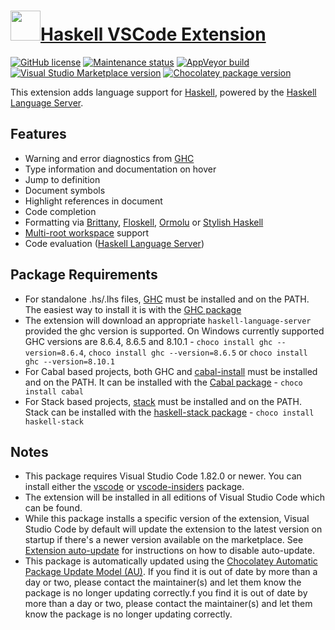 # [<img src="https://cdn.jsdelivr.net/gh/dgalbraith/chocolatey-packages@1fe0edcd52fc2a606d586b5ba2dd0fd9d5f6eb93/icons/vscode-haskell.png" width="48" height="48" />Haskell VSCode Extension](https://chocolatey.org/packages/vscode-haskell)

[![GitHub license](https://img.shields.io/badge/license-MIT-green.svg)](https://github.com/haskell/vscode-haskell/blob/master/License.txt)
[![Maintenance status](https://img.shields.io/badge/maintained%3F-yes-green.svg)](https://github.com/dgalbraith/chocolatey-packages/graphs/commit-activity)
[![AppVeyor build](https://img.shields.io/appveyor/ci/dgalbraith/chocolatey-packages)](https://ci.appveyor.com/project/dgalbraith/chocolatey-packages)
[![Visual Studio Marketplace version](https://img.shields.io/visual-studio-marketplace/v/haskell.haskell?label=Marketplace)](https://marketplace.visualstudio.com/items?itemName=haskell.haskell)
[![Chocolatey package version](https://img.shields.io/chocolatey/v/vscode-haskell?label=Chocolatey)](https://chocolatey.org/packages/vscode-haskell)

This extension adds language support for [Haskell](https://haskell.org/), powered by the [Haskell Language Server](https://github.com/haskell/haskell-language-server).

## Features

* Warning and error diagnostics from [GHC](https://www.haskell.org/ghc/)
* Type information and documentation on hover
* Jump to definition
* Document symbols
* Highlight references in document
* Code completion
* Formatting via [Brittany](https://hackage.haskell.org/package/brittany), [Floskell](https://hackage.haskell.org/package/floskell), [Ormolu](https://hackage.haskell.org/package/ormolu) or [Stylish Haskell](https://hackage.haskell.org/package/stylish-haskell)
* [Multi-root workspace](https://code.visualstudio.com/docs/editor/multi-root-workspaces) support
* Code evaluation ([Haskell Language Server](https://github.com/haskell/haskell-language-server#haskell-language-server))

## Package Requirements

* For standalone .hs/.lhs files, [GHC](https://www.haskell.org/ghc/) must be installed and on the PATH. The easiest way to install it is with the [GHC package](https://chocolatey.org/packages/ghc)
* The extension will download an appropriate `haskell-language-server` provided the ghc version is supported.  On Windows currently supported GHC versions are 8.6.4, 8.6.5 and 8.10.1 - `choco install ghc --version=8.6.4`, `choco install ghc --version=8.6.5` or `choco install ghc --version=8.10.1`
* For Cabal based projects, both GHC and [cabal-install](https://www.haskell.org/cabal/) must be installed and on the PATH. It can be installed
with the [Cabal package](https://chocolatey.org/packages/cabal) - `choco install cabal`
* For Stack based projects, [stack](http://haskellstack.org/) must be installed and on the PATH.  Stack can be installed with the
[haskell-stack package](https://chocolatey.org/packages/haskell-stack) - `choco install haskell-stack`

## Notes

* This package requires Visual Studio Code 1.82.0 or newer.
  You can install either the [vscode](https://chocolatey.org/packages/vscode) or [vscode-insiders](https://chocolatey.org/packages/vscode-insiders) package.
* The extension will be installed in all editions of Visual Studio Code which can be found.
* While this package installs a specific version of the extension, Visual Studio Code by default will update the extension to the latest version on startup if there's a newer version available on the marketplace.
  See [Extension auto-update](https://code.visualstudio.com/docs/editor/extension-gallery#_extension-autoupdate) for instructions on how to disable auto-update.
* This package is automatically updated using the [Chocolatey Automatic Package Update Model (AU)](https://github.com/majkinetor/au/blob/master/README.md).
  If you find it is out of date by more than a day or two, please contact the maintainer(s) and let them know the package is no longer updating correctly.f you find it is out of date by more than a day or two, please contact the maintainer(s) and let them know the package is no longer updating correctly.
